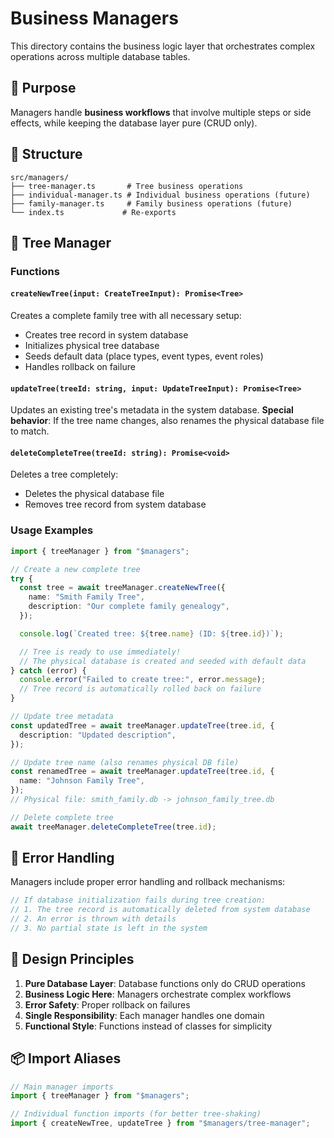 # Business Managers

This directory contains the business logic layer that orchestrates complex operations across multiple database tables.

## 🎯 Purpose

Managers handle **business workflows** that involve multiple steps or side effects, while keeping the database layer pure (CRUD only).

## 📁 Structure

```
src/managers/
├── tree-manager.ts       # Tree business operations
├── individual-manager.ts # Individual business operations (future)
├── family-manager.ts     # Family business operations (future)
└── index.ts             # Re-exports
```

## 🌳 Tree Manager

### Functions

#### `createNewTree(input: CreateTreeInput): Promise<Tree>`

Creates a complete family tree with all necessary setup:

- Creates tree record in system database
- Initializes physical tree database
- Seeds default data (place types, event types, event roles)
- Handles rollback on failure

#### `updateTree(treeId: string, input: UpdateTreeInput): Promise<Tree>`

Updates an existing tree's metadata in the system database.
**Special behavior**: If the tree name changes, also renames the physical database file to match.

#### `deleteCompleteTree(treeId: string): Promise<void>`

Deletes a tree completely:

- Deletes the physical database file
- Removes tree record from system database

### Usage Examples

```typescript
import { treeManager } from "$managers";

// Create a new complete tree
try {
  const tree = await treeManager.createNewTree({
    name: "Smith Family Tree",
    description: "Our complete family genealogy",
  });

  console.log(`Created tree: ${tree.name} (ID: ${tree.id})`);

  // Tree is ready to use immediately!
  // The physical database is created and seeded with default data
} catch (error) {
  console.error("Failed to create tree:", error.message);
  // Tree record is automatically rolled back on failure
}

// Update tree metadata
const updatedTree = await treeManager.updateTree(tree.id, {
  description: "Updated description",
});

// Update tree name (also renames physical DB file)
const renamedTree = await treeManager.updateTree(tree.id, {
  name: "Johnson Family Tree",
});
// Physical file: smith_family.db -> johnson_family_tree.db

// Delete complete tree
await treeManager.deleteCompleteTree(tree.id);
```

## 🔄 Error Handling

Managers include proper error handling and rollback mechanisms:

```typescript
// If database initialization fails during tree creation:
// 1. The tree record is automatically deleted from system database
// 2. An error is thrown with details
// 3. No partial state is left in the system
```

## 🎯 Design Principles

1. **Pure Database Layer**: Database functions only do CRUD operations
2. **Business Logic Here**: Managers orchestrate complex workflows
3. **Error Safety**: Proper rollback on failures
4. **Single Responsibility**: Each manager handles one domain
5. **Functional Style**: Functions instead of classes for simplicity

## 📦 Import Aliases

```typescript
// Main manager imports
import { treeManager } from "$managers";

// Individual function imports (for better tree-shaking)
import { createNewTree, updateTree } from "$managers/tree-manager";
```
